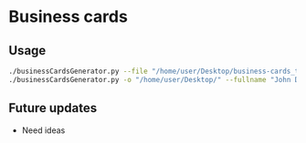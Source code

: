 # Business cards
## Usage
```sh
./businessCardsGenerator.py --file "/home/user/Desktop/business-cards_test.csv" -o "/home/user/Desktop/"
./businessCardsGenerator.py -o "/home/user/Desktop/" --fullname "John Doe" --username "jodo" --jobtitle "Job Title" --phonenumberextension "4242" --mobilephonenumber "+32 4XX XX XX XX" --location "LLN/ANT/GR1/GR2/GR3" --website "www.odoo.com"
```
## Future updates
- Need ideas
